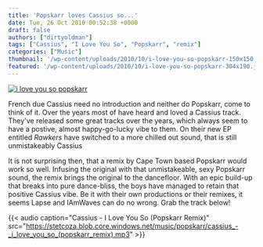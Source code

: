 ```yaml
---
title: 'Popskarr loves Cassius so...'
date: Tue, 26 Oct 2010 00:52:38 +0000
draft: false
authors: ["dirtyoldman"]
tags: ["Cassius", "I Love You So", "Popskarr", "remix"]
categories: ["Music"]
thumbnail: '/wp-content/uploads/2010/10/i-love-you-so-popskarr-150x150.jpg'
featured: '/wp-content/uploads/2010/10/i-love-you-so-popskarr-304x190.jpg'
---
```


[![](/wp-content/uploads/2010/10/i-love-you-so-popskarr.jpg "i love you so popskarr")](/2010/10/26/popskarr-loves-cassius-so/i-love-you-so-popskarr/)

French due Cassius need no introduction and neither do Popskarr, come to think of it. Over the years most of have heard and loved a Cassius track. They've released some great tracks over the years, which always seem to have a postive, almost happy-go-lucky vibe to them. On their new EP entitled _Rawkers_ have switched to a more chilled out sound, that is still unmistakeably Cassius

It is not surprising then, that a remix by Cape Town based Popskarr would work so well. Infusing the original with that unmistakeable, sexy Popskarr sound, the remix brings the original to the dancefloor. With an epic build-up that breaks into pure dance-bliss, the boys have managed to retain that positive Cassius vibe. Be it with their own productions or their remixes, it seems Lapse and IAmWaves can do no wrong. Grab the track below!

{{< audio
    caption="Cassius - I Love You So (Popskarr Remix)"
    src="https://stetcoza.blob.core.windows.net/music/popskarr/cassius_-_i_love_you_so_(popskarr_remix).mp3" >}}

